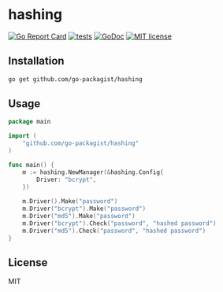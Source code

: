 # hashing

[![Go Report Card](https://goreportcard.com/badge/github.com/go-packagist/hashing)](https://goreportcard.com/report/github.com/go-packagist/hashing)
[![tests](https://github.com/go-packagist/hashing/actions/workflows/go.yml/badge.svg)](https://github.com/go-packagist/hashing/actions/workflows/go.yml)
[![GoDoc](https://pkg.go.dev/badge/github.com/go-packagist/hashing)](https://pkg.go.dev/github.com/go-packagist/hashing)
[![MIT license](https://img.shields.io/badge/license-MIT-brightgreen.svg)](https://opensource.org/licenses/MIT)

## Installation

```bash
go get github.com/go-packagist/hashing
```

## Usage

```go
package main

import (
    "github.com/go-packagist/hashing"
)

func main() {
	m := hashing.NewManager(&hashing.Config{
		Driver: "bcrypt",
	})
	
	m.Driver().Make("password")
	m.Driver("bcrypt").Make("password")
	m.Driver("md5").Make("password")
	m.Driver("bcrypt").Check("password", "hashed password")
	m.Driver("md5").Check("password", "hashed password")
}
```

## License

MIT
